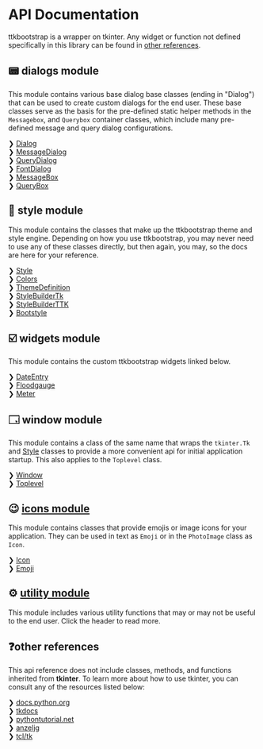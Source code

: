 # API Documentation

ttkbootstrap is a wrapper on tkinter. Any widget or function not defined
specifically in this library can be found in [other references](#other-references).

## 📟 dialogs module
This module contains various base dialog base classes (ending in "Dialog") 
that can be used to create custom dialogs for the end user. These base 
classes serve as the basis for the pre-defined static helper methods in 
the `Messagebox`, and `Querybox` container classes, which include many
pre-defined message and query dialog configurations.

❯ [Dialog](dialogs/dialog.md)  
❯ [MessageDialog](dialogs/messagedialog.md)  
❯ [QueryDialog](dialogs/querydialog.md)  
❯ [FontDialog](dialogs/fontdialog.md)  
❯ [MessageBox](dialogs/messagebox.md)  
❯ [QueryBox](dialogs/querybox.md)  

## 🎨 style module
This module contains the classes that make up the ttkbootstrap theme and
style engine. Depending on how you use ttkbootstrap, you may never need
to use any of these classes directly, but then again, you may, so the 
docs are here for your reference.  

❯ [Style](style/style.md)  
❯ [Colors](style/colors.md)  
❯ [ThemeDefinition](style/themedefinition.md)  
❯ [StyleBuilderTk](style/stylebuildertk.md)  
❯ [StyleBuilderTTK](style/stylebuilderttk.md)  
❯ [Bootstyle](style/bootstyle.md)  

## ☑️ widgets module
This module contains the custom ttkbootstrap widgets linked below.  

❯ [DateEntry](widgets/dateentry.md)  
❯ [Floodgauge](widgets/floodgauge.md)  
❯ [Meter](widgets/meter.md)  

## 🗔 window module
This module contains a class of the same name that wraps the `tkinter.Tk` 
and [Style](style/style.md) classes to provide a more
convenient api for initial application startup. This also applies to the
`Toplevel` class.  

❯ [Window](window/#ttkbootstrap.window.Window)  
❯ [Toplevel](window/#ttkbootstrap.window.Toplevel)  

## 😉 [icons module](icons.md)
This module contains classes that provide emojis or image icons for your
application. They can be used in text as `Emoji` or in the 
`PhotoImage` class as `Icon`.

❯ [Icon](icons/#ttkbootstrap.icons.Icon)  
❯ [Emoji](icons/#ttkbootstrap.icons.Emoji)  
  
## ⚙️ [utility module](utility.md)
This module includes various utility functions that may or may not be useful
to the end user. Click the header to read more.

## ❓other references
This api reference does not include classes, methods, and functions
inherited from **tkinter**. To learn more about how to use tkinter, you can
consult any of the resources listed below:

❯ [docs.python.org](https://docs.python.org/3/library/tkinter.html)  
❯ [tkdocs](https://tkdocs.com/)  
❯ [pythontutorial.net](https://www.pythontutorial.net/tkinter/)  
❯ [anzeljg](https://anzeljg.github.io/rin2/book2/2405/docs/tkinter/)  
❯ [tcl/tk](https://www.tcl.tk/man/tcl8.6/TkCmd/contents.html)  